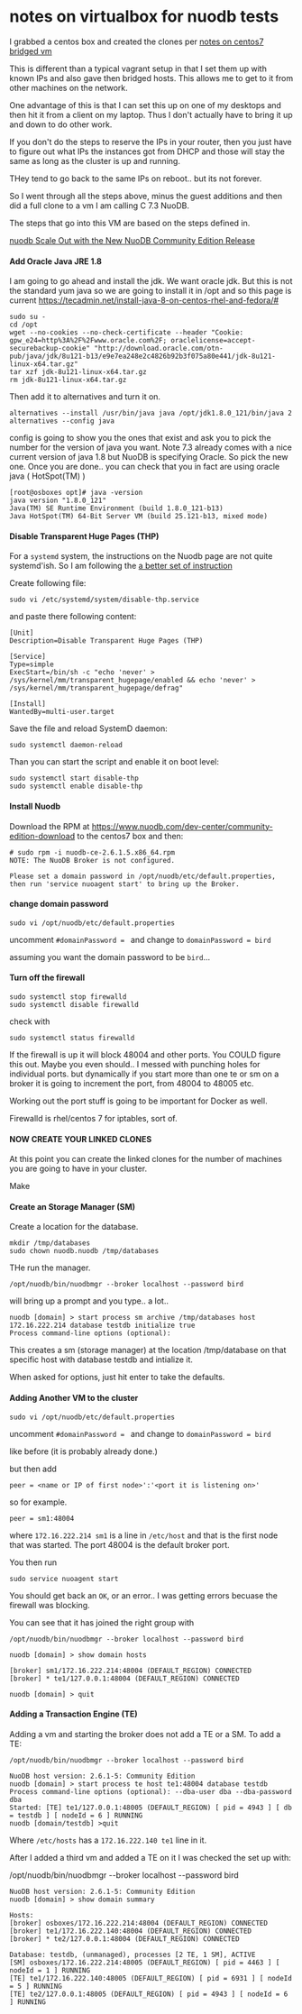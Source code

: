 # notes on virtualbox for nuodb tests

I grabbed a centos box and created the clones per
[notes on centos7 bridged vm](../portlandCluster/notes-on-centos7-bridged-vm.md)


This is different than a typical vagrant setup in that I set them up
with known IPs and also gave then bridged hosts.  This allows me to
get to it from other machines on the network.

One advantage of this is that I can set this up on one of my desktops and
then hit it from a client on my laptop.  Thus I don't actually have to
bring it up and down to do other work.

If you don't do the steps to reserve the IPs in your router, then you
just have to figure out what IPs the instances got from DHCP and those will
stay the same as long as the cluster is up and running.

THey tend to go back to the same IPs on reboot.. but its not forever.

So I went through all the steps above, minus the guest additions and then
did a full clone to a vm I am calling C 7.3 NuoDB.

The steps that go into this VM are based on the steps defined in.

[nuodb Scale Out with the New NuoDB Community Edition Release](https://www.nuodb.com/techblog/scale-out-new-nuodb-community-edition-release)

#### Add Oracle Java JRE 1.8

I am going to go ahead and install the jdk. We want oracle jdk.  But this
is not the standard yum java so we are going to install it in /opt and
so this page is current https://tecadmin.net/install-java-8-on-centos-rhel-and-fedora/#

    sudo su -
    cd /opt
    wget --no-cookies --no-check-certificate --header "Cookie: gpw_e24=http%3A%2F%2Fwww.oracle.com%2F; oraclelicense=accept-securebackup-cookie" "http://download.oracle.com/otn-pub/java/jdk/8u121-b13/e9e7ea248e2c4826b92b3f075a80e441/jdk-8u121-linux-x64.tar.gz"
    tar xzf jdk-8u121-linux-x64.tar.gz
    rm jdk-8u121-linux-x64.tar.gz

Then add it to alternatives and turn it on.

    alternatives --install /usr/bin/java java /opt/jdk1.8.0_121/bin/java 2
    alternatives --config java

config is going to show you the ones that exist and ask you to pick the
number for the version of java you want.  Note 7.3 already comes with a nice
current version of java 1.8 but NuoDB is specifying Oracle.  So pick the
new one.  Once you are done.. you can check that you in fact are using
oracle java ( HotSpot(TM) )

    [root@osboxes opt]# java -version
    java version "1.8.0_121"
    Java(TM) SE Runtime Environment (build 1.8.0_121-b13)
    Java HotSpot(TM) 64-Bit Server VM (build 25.121-b13, mixed mode)



#### Disable Transparent Huge Pages (THP)

For a `systemd` system, the instructions on the Nuodb page are not quite
systemd'ish.  So I am following the [a better set of instruction](https://blacksaildivision.com/how-to-disable-transparent-huge-pages-on-centos)

Create following file:

    sudo vi /etc/systemd/system/disable-thp.service

and paste there following content:

    [Unit]
    Description=Disable Transparent Huge Pages (THP)

    [Service]
    Type=simple
    ExecStart=/bin/sh -c "echo 'never' > /sys/kernel/mm/transparent_hugepage/enabled && echo 'never' > /sys/kernel/mm/transparent_hugepage/defrag"

    [Install]
    WantedBy=multi-user.target

Save the file and reload SystemD daemon:

    sudo systemctl daemon-reload

Than you can start the script and enable it on boot level:

    sudo systemctl start disable-thp
    sudo systemctl enable disable-thp

#### Install Nuodb

Download the RPM at https://www.nuodb.com/dev-center/community-edition-download
to the centos7 box and then:

    # sudo rpm -i nuodb-ce-2.6.1.5.x86_64.rpm
    NOTE: The NuoDB Broker is not configured.

    Please set a domain password in /opt/nuodb/etc/default.properties,
    then run 'service nuoagent start' to bring up the Broker.

#### change domain password


    sudo vi /opt/nuodb/etc/default.properties

uncomment `#domainPassword = ` and change to `domainPassword = bird`

assuming you want the domain password to be `bird`...

#### Turn off the firewall

    sudo systemctl stop firewalld
    sudo systemctl disable firewalld

check with

    sudo systemctl status firewalld

If the firewall is up it will block 48004 and other ports.  You COULD
figure this out.  Maybe you even should..  I messed with
punching holes for individual ports.  but dynamically if you start more than one te
or sm on a broker it is going to increment the port, from 48004 to 48005 etc.

Working out the port stuff is going to be important for Docker as well.

Firewalld is rhel/centos 7 for iptables, sort of.

#### NOW CREATE YOUR LINKED CLONES

At this point you can create the linked clones for the number of machines
you are going to have in your cluster.

Make

#### Create an Storage Manager (SM)

Create a location for the database.

    mkdir /tmp/databases
    sudo chown nuodb.nuodb /tmp/databases

THe run the manager.

    /opt/nuodb/bin/nuodbmgr --broker localhost --password bird

will bring up a prompt and you type.. a lot..

    nuodb [domain] > start process sm archive /tmp/databases host 172.16.222.214 database testdb initialize true
    Process command-line options (optional):

This creates a sm (storage manager) at the location /tmp/database
on that specific host with database testdb and intialize it.

When asked for options, just hit enter to take the defaults.

#### Adding Another VM to the cluster

    sudo vi /opt/nuodb/etc/default.properties

uncomment `#domainPassword = ` and change to `domainPassword = bird`

like before (it is probably already done.)

but then add

    peer = <name or IP of first node>':'<port it is listening on>'

so for example.

    peer = sm1:48004

where `172.16.222.214 sm1` is a line in `/etc/host` and that is the first
node that was started. The port 48004 is the default broker port.

You then run

    sudo service nuoagent start

You should get back an `OK`, or an error.. I was getting errors becuase
the firewall was blocking.

You can see that it has joined the right group with

    /opt/nuodb/bin/nuodbmgr --broker localhost --password bird

    nuodb [domain] > show domain hosts

    [broker] sm1/172.16.222.214:48004 (DEFAULT_REGION) CONNECTED
    [broker] * te1/127.0.0.1:48004 (DEFAULT_REGION) CONNECTED

    nuodb [domain] > quit

#### Adding a Transaction Engine (TE)

Adding a vm and starting the broker does not add a TE or a SM.  To add
a TE:

    /opt/nuodb/bin/nuodbmgr --broker localhost --password bird

    NuoDB host version: 2.6.1-5: Community Edition
    nuodb [domain] > start process te host te1:48004 database testdb
    Process command-line options (optional): --dba-user dba --dba-password dba
    Started: [TE] te1/127.0.0.1:48005 (DEFAULT_REGION) [ pid = 4943 ] [ db = testdb ] [ nodeId = 6 ] RUNNING
    nuodb [domain/testdb] >quit

Where `/etc/hosts` has a `172.16.222.140 te1` line in it.

After I added a third vm and added a TE on it I was checked the set up with:

/opt/nuodb/bin/nuodbmgr --broker localhost --password bird

    NuoDB host version: 2.6.1-5: Community Edition
    nuodb [domain] > show domain summary

    Hosts:
    [broker] osboxes/172.16.222.214:48004 (DEFAULT_REGION) CONNECTED
    [broker] te1/172.16.222.140:48004 (DEFAULT_REGION) CONNECTED
    [broker] * te2/127.0.0.1:48004 (DEFAULT_REGION) CONNECTED

    Database: testdb, (unmanaged), processes [2 TE, 1 SM], ACTIVE
    [SM] osboxes/172.16.222.214:48005 (DEFAULT_REGION) [ pid = 4463 ] [ nodeId = 1 ] RUNNING
    [TE] te1/172.16.222.140:48005 (DEFAULT_REGION) [ pid = 6931 ] [ nodeId = 5 ] RUNNING
    [TE] te2/127.0.0.1:48005 (DEFAULT_REGION) [ pid = 4943 ] [ nodeId = 6 ] RUNNING

